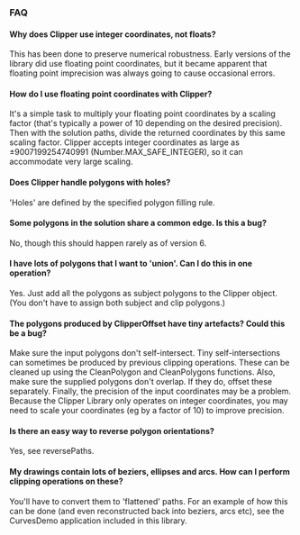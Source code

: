 ### FAQ

#### Why does Clipper use integer coordinates, not floats?

This has been done to preserve numerical robustness. Early versions of the library did use floating point coordinates, but it became apparent that floating point imprecision was always going to cause occasional errors.

#### How do I use floating point coordinates with Clipper?

It's a simple task to multiply your floating point coordinates by a scaling factor (that's typically a power of 10 depending on the desired precision). Then with the solution paths, divide the returned coordinates by this same scaling factor. Clipper accepts integer coordinates as large as ±9007199254740991 (Number.MAX_SAFE_INTEGER), so it can accommodate very large scaling.

#### Does Clipper handle polygons with holes?

'Holes' are defined by the specified polygon filling rule.

#### Some polygons in the solution share a common edge. Is this a bug?

No, though this should happen rarely as of version 6.

#### I have lots of polygons that I want to 'union'. Can I do this in one operation?

Yes. Just add all the polygons as subject polygons to the Clipper object. (You don't have to assign both subject and clip polygons.)

#### The polygons produced by ClipperOffset have tiny artefacts? Could this be a bug?

Make sure the input polygons don't self-intersect. Tiny self-intersections can sometimes be produced by previous clipping operations. These can be cleaned up using the CleanPolygon and CleanPolygons functions. Also, make sure the supplied polygons don't overlap. If they do, offset these separately. Finally, the precision of the input coordinates may be a problem. Because the Clipper Library only operates on integer coordinates, you may need to scale your coordinates (eg by a factor of 10) to improve precision.

#### Is there an easy way to reverse polygon orientations?

Yes, see reversePaths.

#### My drawings contain lots of beziers, ellipses and arcs. How can I perform clipping operations on these?

You'll have to convert them to 'flattened' paths. For an example of how this can be done (and even reconstructed back into beziers, arcs etc), see the CurvesDemo application included in this library.
